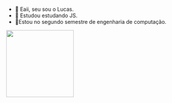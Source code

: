 - 👋 Eaii, seu sou o Lucas. 
- 👀 Estudou estudando JS.
- 🌱Estou no segundo semestre de engenharia de computação.

<div>
  <a href:"https://github.com/LucasCoffee"/>
      <img height="180em" src="https://github-readme-stats.vercel.app/api?username=LucasCoffee&show_icons=true&theme=lithg&include_all_commits=true&count_private=true"/>    
</div>
